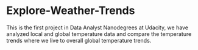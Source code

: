 # Explore-Weather-Trends
This is the first project in Data Analyst Nanodegrees at Udacity, we have analyzed local and global temperature data and compare the temperature trends where we live to overall global temperature trends.
